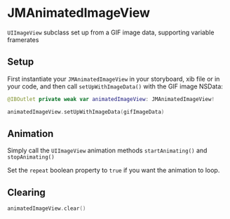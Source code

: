# JMAnimatedImageView

`UIImageView` subclass set up from a GIF image data, supporting variable framerates

## Setup

First instantiate your `JMAnimatedImageView` in your storyboard, xib file or in your code, and then call `setUpWithImageData()` with the GIF image NSData:

```swift
@IBOutlet private weak var animatedImageView: JMAnimatedImageView!

animatedImageView.setUpWithImageData(gifImageData)
```

## Animation

Simply call the `UIImageView` animation methods `startAnimating()` and `stopAnimating()`

Set the `repeat` boolean property to `true` if you want the animation to loop.

## Clearing

```swift
animatedImageView.clear()
```
